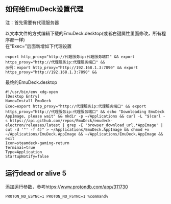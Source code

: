 ## 如何给EmuDeck设置代理
注：首先需要有代理服务器  

以文本文件的方式编辑下载的EmuDeck.desktop(或者右键属性里面修改，所有程序都一样)  
在“Exec=”后面新增如下代理设置
```
export http_proxy="http://代理服务ip:代理服务端口" && export https_proxy="http://代理服务ip:代理服务端口" && 
示例：export http_proxy="http://192.168.1.3:7890" && export https_proxy="http://192.168.1.3:7890" && 
```

最终的EmuDeck.desktop
```shell
#!/usr/bin/env xdg-open
[Desktop Entry]
Name=Install EmuDeck
Exec=export http_proxy="http://代理服务ip:代理服务端口" && export https_proxy="http://代理服务ip:代理服务端口" && echo "Downloading EmuDeck AppImage, please wait" && mkdir -p ~/Applications && curl -L "$(curl -s https://api.github.com/repos/EmuDeck/emudeck-electron/releases/latest | grep -E 'browser_download_url.*AppImage' | cut -d '"' -f 4)" > ~/Applications/EmuDeck.AppImage && chmod +x ~/Applications/EmuDeck.AppImage && ~/Applications/EmuDeck.AppImage && exit
Icon=steamdeck-gaming-return
Terminal=true
Type=Application
StartupNotify=false

```

## 运行dead or alive 5
添加运行参数，参考https://www.protondb.com/app/311730
```shell
PROTON_NO_ESYNC=1 PROTON_NO_FSYNC=1 %command%
```


